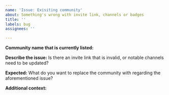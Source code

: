 ```yaml
---
name: 'Issue: Exisiting community'
about: Something's wrong with invite link, channels or badges
title: ''
labels: bug
assignees: ''

---
```


**Community name that is currently listed:**

**Describe the issue:**
Is there an invite link that is invalid, or notable channels need to be updated?

**Expected:**
What do you want to replace the community with regarding the aforementioned issue? 

**Additional context:**
